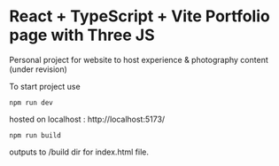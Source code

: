 # React + TypeScript + Vite Portfolio page with Three JS

Personal project for website to host experience & photography content (under revision) 



To start project use 
```
npm run dev
```
hosted on localhost : http://localhost:5173/

```
npm run build
```
outputs to /build dir for index.html file. 


